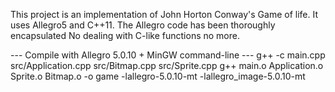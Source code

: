 This project is an implementation of John Horton Conway's Game of life.
It uses Allegro5 and C++11. The Allegro code has been thoroughly encapsulated
No dealing with C-like functions no more.


--- Compile with Allegro 5.0.10 + MinGW command-line ---
g++ -c main.cpp src/Application.cpp src/Bitmap.cpp src/Sprite.cpp
g++ main.o Application.o Sprite.o Bitmap.o -o game -lallegro-5.0.10-mt -lallegro_image-5.0.10-mt
